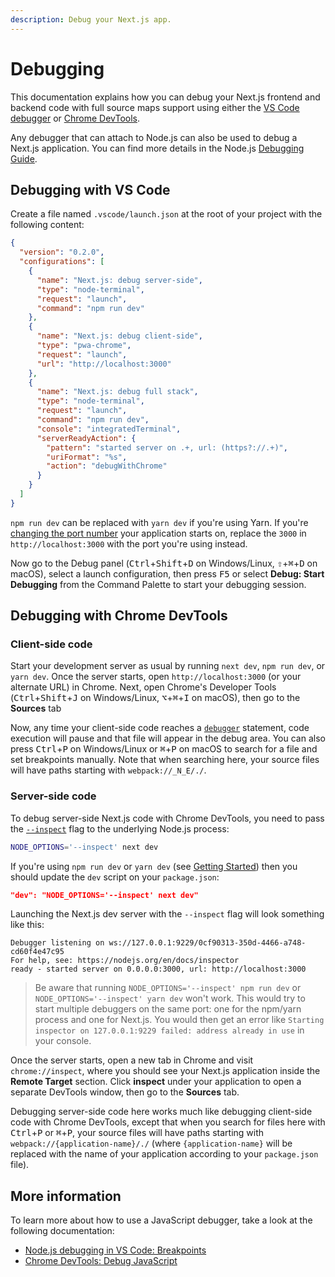```yaml
---
description: Debug your Next.js app.
---
```


# Debugging

This documentation explains how you can debug your Next.js frontend and backend code with full source maps support using either the [VS Code debugger](https://code.visualstudio.com/docs/editor/debugging) or [Chrome DevTools](https://developers.google.com/web/tools/chrome-devtools).

Any debugger that can attach to Node.js can also be used to debug a Next.js application. You can find more details in the Node.js [Debugging Guide](https://nodejs.org/en/docs/guides/debugging-getting-started/).

## Debugging with VS Code

Create a file named `.vscode/launch.json` at the root of your project with the following content:

```json
{
  "version": "0.2.0",
  "configurations": [
    {
      "name": "Next.js: debug server-side",
      "type": "node-terminal",
      "request": "launch",
      "command": "npm run dev"
    },
    {
      "name": "Next.js: debug client-side",
      "type": "pwa-chrome",
      "request": "launch",
      "url": "http://localhost:3000"
    },
    {
      "name": "Next.js: debug full stack",
      "type": "node-terminal",
      "request": "launch",
      "command": "npm run dev",
      "console": "integratedTerminal",
      "serverReadyAction": {
        "pattern": "started server on .+, url: (https?://.+)",
        "uriFormat": "%s",
        "action": "debugWithChrome"
      }
    }
  ]
}
```

`npm run dev` can be replaced with `yarn dev` if you're using Yarn. If you're [changing the port number](<(/docs/api-reference/cli#development)>) your application starts on, replace the `3000` in `http://localhost:3000` with the port you're using instead.

Now go to the Debug panel (<kbd>Ctrl</kbd>+<kbd>Shift</kbd>+<kbd>D</kbd> on Windows/Linux, <kbd>⇧</kbd>+<kbd>⌘</kbd>+<kbd>D</kbd> on macOS), select a launch configuration, then press <kbd>F5</kbd> or select **Debug: Start Debugging** from the Command Palette to start your debugging session.

## Debugging with Chrome DevTools

### Client-side code

Start your development server as usual by running `next dev`, `npm run dev`, or `yarn dev`. Once the server starts, open `http://localhost:3000` (or your alternate URL) in Chrome. Next, open Chrome's Developer Tools (<kbd>Ctrl</kbd>+<kbd>Shift</kbd>+<kbd>J</kbd> on Windows/Linux, <kbd>⌥</kbd>+<kbd>⌘</kbd>+<kbd>I</kbd> on macOS), then go to the **Sources** tab

Now, any time your client-side code reaches a [`debugger`](https://developer.mozilla.org/en-US/docs/Web/JavaScript/Reference/Statements/debugger) statement, code execution will pause and that file will appear in the debug area. You can also press <kbd>Ctrl</kbd>+<kbd>P</kbd> on Windows/Linux or <kbd>⌘</kbd>+<kbd>P</kbd> on macOS to search for a file and set breakpoints manually. Note that when searching here, your source files will have paths starting with `webpack://_N_E/./`.

### Server-side code

To debug server-side Next.js code with Chrome DevTools, you need to pass the [`--inspect`](https://nodejs.org/api/cli.html#cli_inspect_host_port) flag to the underlying Node.js process:

```bash
NODE_OPTIONS='--inspect' next dev
```

If you're using `npm run dev` or `yarn dev` (see [Getting Started](/docs/getting-started)) then you should update the `dev` script on your `package.json`:

```json
"dev": "NODE_OPTIONS='--inspect' next dev"
```

Launching the Next.js dev server with the `--inspect` flag will look something like this:

```shellsession
Debugger listening on ws://127.0.0.1:9229/0cf90313-350d-4466-a748-cd60f4e47c95
For help, see: https://nodejs.org/en/docs/inspector
ready - started server on 0.0.0.0:3000, url: http://localhost:3000
```

> Be aware that running `NODE_OPTIONS='--inspect' npm run dev` or `NODE_OPTIONS='--inspect' yarn dev` won't work. This would try to start multiple debuggers on the same port: one for the npm/yarn process and one for Next.js. You would then get an error like `Starting inspector on 127.0.0.1:9229 failed: address already in use` in your console.

Once the server starts, open a new tab in Chrome and visit `chrome://inspect`, where you should see your Next.js application inside the **Remote Target** section. Click **inspect** under your application to open a separate DevTools window, then go to the **Sources** tab.

Debugging server-side code here works much like debugging client-side code with Chrome DevTools, except that when you search for files here with <kbd>Ctrl</kbd>+<kbd>P</kbd> or <kbd>⌘</kbd>+<kbd>P</kbd>, your source files will have paths starting with `webpack://{application-name}/./` (where `{application-name}` will be replaced with the name of your application according to your `package.json` file).

## More information

To learn more about how to use a JavaScript debugger, take a look at the following documentation:

- [Node.js debugging in VS Code: Breakpoints](https://code.visualstudio.com/docs/nodejs/nodejs-debugging#_breakpoints)
- [Chrome DevTools: Debug JavaScript](https://developers.google.com/web/tools/chrome-devtools/javascript)

